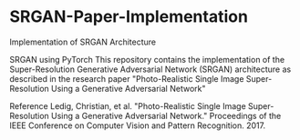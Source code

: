 # SRGAN-Paper-Implementation
Implementation of SRGAN Architecture 

SRGAN using PyTorch
This repository contains the implementation of the Super-Resolution Generative Adversarial Network (SRGAN) architecture as described in the research paper "Photo-Realistic Single Image Super-Resolution Using a Generative Adversarial Network"

Reference
Ledig, Christian, et al. "Photo-Realistic Single Image Super-Resolution Using a Generative Adversarial Network." Proceedings of the IEEE Conference on Computer Vision and Pattern Recognition. 2017.
